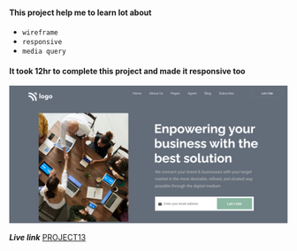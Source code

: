 #### This project help me to learn lot about

- `wireframe`
- `responsive`
- `media query `

#### It took 12hr to complete this project and made it responsive too

![Project13](thumbnail.png)

**_Live link_** [PROJECT13](https://business-landing-dashboard.netlify.app/)
